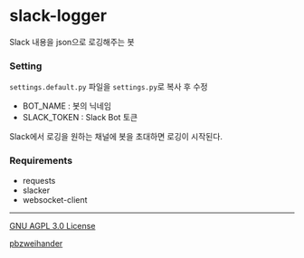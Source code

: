 # slack-logger

Slack 내용을 json으로 로깅해주는 봇

### Setting

`settings.default.py` 파일을 `settings.py`로 복사 후 수정

- BOT_NAME : 봇의 닉네임
- SLACK_TOKEN : Slack Bot 토큰

Slack에서 로깅을 원하는 채널에 봇을 초대하면 로깅이 시작된다.

### Requirements

- requests
- slacker
- websocket-client

--------

[GNU AGPL 3.0 License](LICENSE.md)

[pbzweihander](https://github.com/pbzweihander)
